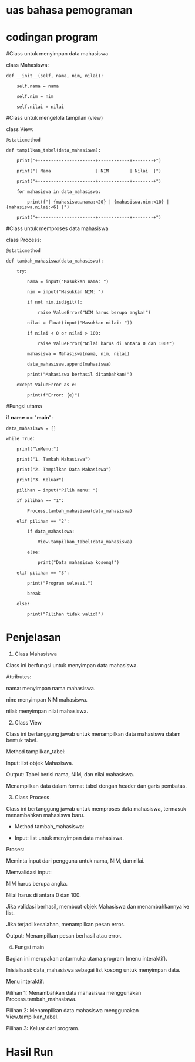 # uas bahasa pemograman

# codingan program

#Class untuk menyimpan data mahasiswa

class Mahasiswa:

    def __init__(self, nama, nim, nilai):
    
        self.nama = nama
        
        self.nim = nim
        
        self.nilai = nilai

#Class untuk mengelola tampilan (view)

class View:

    @staticmethod
    
    def tampilkan_tabel(data_mahasiswa):
    
        print("+----------------------+------------+--------+")
        
        print("| Nama                 | NIM        | Nilai  |")
        
        print("+----------------------+------------+--------+")
        
        for mahasiswa in data_mahasiswa:
        
            print(f"| {mahasiswa.nama:<20} | {mahasiswa.nim:<10} | {mahasiswa.nilai:<6} |")
        
        print("+----------------------+------------+--------+")

#Class untuk memproses data mahasiswa

class Process:

    @staticmethod
    
    def tambah_mahasiswa(data_mahasiswa):
    
        try:
        
            nama = input("Masukkan nama: ")
            
            nim = input("Masukkan NIM: ")
            
            if not nim.isdigit():
            
                raise ValueError("NIM harus berupa angka!")

            nilai = float(input("Masukkan nilai: "))
            
            if nilai < 0 or nilai > 100:
            
                raise ValueError("Nilai harus di antara 0 dan 100!")

            mahasiswa = Mahasiswa(nama, nim, nilai)
            
            data_mahasiswa.append(mahasiswa)
            
            print("Mahasiswa berhasil ditambahkan!")
        
        except ValueError as e:
            
            print(f"Error: {e}")

#Fungsi utama

if __name__ == "__main__":

    data_mahasiswa = []
    
    while True:
    
        print("\nMenu:")
        
        print("1. Tambah Mahasiswa")
        
        print("2. Tampilkan Data Mahasiswa")
        
        print("3. Keluar")

        pilihan = input("Pilih menu: ")
       
        if pilihan == "1":
          
            Process.tambah_mahasiswa(data_mahasiswa)
      
        elif pilihan == "2":
           
            if data_mahasiswa:
               
                View.tampilkan_tabel(data_mahasiswa)
          
            else:
              
                print("Data mahasiswa kosong!")
     
        elif pilihan == "3":
           
            print("Program selesai.")
            
            break
      
        else:
        
            print("Pilihan tidak valid!")

 # Penjelasan
 1. Class Mahasiswa
    
Class ini berfungsi untuk menyimpan data mahasiswa.

Attributes:

nama: menyimpan nama mahasiswa.

nim: menyimpan NIM mahasiswa.

nilai: menyimpan nilai mahasiswa.

2. Class View

Class ini bertanggung jawab untuk menampilkan data mahasiswa dalam bentuk tabel.

Method tampilkan_tabel:

Input: list objek Mahasiswa.

Output: Tabel berisi nama, NIM, dan nilai mahasiswa.

Menampilkan data dalam format tabel dengan header dan garis pembatas.

3. Class Process
   
Class ini bertanggung jawab untuk memproses data mahasiswa, termasuk menambahkan mahasiswa baru.

- Method tambah_mahasiswa:

- Input: list untuk menyimpan data mahasiswa.

Proses:

Meminta input dari pengguna untuk nama, NIM, dan nilai.

Memvalidasi input:

NIM harus berupa angka.

Nilai harus di antara 0 dan 100.

Jika validasi berhasil, membuat objek Mahasiswa dan menambahkannya ke list.

Jika terjadi kesalahan, menampilkan pesan error.

Output: Menampilkan pesan berhasil atau error.

4. Fungsi main

Bagian ini merupakan antarmuka utama program (menu interaktif).


Inisialisasi: data_mahasiswa sebagai list kosong untuk menyimpan data.

Menu interaktif:

Pilihan 1: Menambahkan data mahasiswa menggunakan Process.tambah_mahasiswa.

Pilihan 2: Menampilkan data mahasiswa menggunakan View.tampilkan_tabel.

Pilihan 3: Keluar dari program.

# Hasil Run
